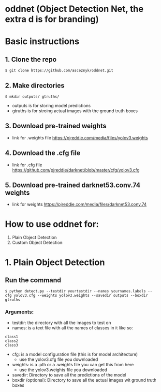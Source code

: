 # oddnet (Object Detection Net, the extra d is for branding)

# Basic instructions

## 1. Clone the repo
```
$ git clone https://github.com/asceznyk/oddnet.git
```

## 2. Make directories
```
$ mkdir outputs/ gtruths/
```
- outputs is for storing model predictions
- gtruths is for stroing actual images with the ground truth boxes

## 3. Download pre-trained weights
- link for .weights file https://pjreddie.com/media/files/yolov3.weights

## 4. Download the .cfg file
- link for .cfg file https://github.com/pjreddie/darknet/blob/master/cfg/yolov3.cfg

## 5. Download pre-trained darknet53.conv.74 weights
- link for weights https://pjreddie.com/media/files/darknet53.conv.74

# How to use oddnet for: 
1. Plain Object Detection 
2. Custom Object Detection

# 1. Plain Object Detection

## Run the command
```
$ python detect.py --testdir yourtestdir --names yournames.labels --cfg yolov3.cfg --weights yolov3.weights --savedir outputs --boxdir gtruths
```
### Arguments:
- testdir: the directory with all the images to test on
- names: is a text file with all the names of classes in it like so:
```
class1
class2
class3
```
- cfg: is a model configuration file (this is for model architecture)
  * use the yolov3.cfg file you downloaded 
- weights: is a .pth or a .weights file you can get this from here
  * use the yolov3.weights file you downloaded
- savedir: Directory to save all the predictions of the model
- boxdir (optional):  Directory to save all the actual images wit ground truth boxes
